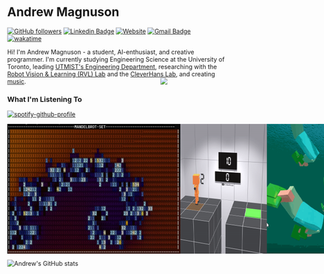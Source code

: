 # Andrew Magnuson

<!--
**ajwm8103/ajwm8103** is a ✨ _special_ ✨ repository because its `README.md` (this file) appears on your GitHub profile.

Here are some ideas to get you started:

- 🔭 I’m currently working on ...
- 🌱 I’m currently learning ...
- 👯 I’m looking to collaborate on ...
- 🤔 I’m looking for help with ...
- 💬 Ask me about ...
- 📫 How to reach me: ...
- 😄 Pronouns: he/him!!!
- ⚡ Fun fact: ...
-->
[![GitHub followers](https://img.shields.io/github/followers/ajwm8103?label=Follow&style=social)](https://github.com/ajwm8103) 
[![Linkedin Badge](https://img.shields.io/badge/-andrew--magnuson--03-blue?style=flat&logo=Linkedin&logoColor=white&link=https://www.linkedin.com/in/andrew-magnuson-03/)](https://www.linkedin.com/in/andrew-magnuson-03/)
[![Website](https://img.shields.io/badge/andrewmagnuson.ca--green?style=social&logo=google%20chrome)](https://www.andrewmagnuson.ca/) 
[![Gmail Badge](https://img.shields.io/badge/-ajwmagnuson-c14438?style=flat&logo=Gmail&logoColor=white&link=mailto:ajwmagnuson@gmail.com)](mailto:ajwmagnuson@gmail.com)
[![wakatime](https://wakatime.com/badge/user/5549ba45-1b90-48f0-b8be-fcf56935124e.svg)](https://wakatime.com/@5549ba45-1b90-48f0-b8be-fcf56935124e)


Hi! I'm Andrew Magnuson - a student, AI-enthusiast, and creative programmer. I'm currently studying Engineering Science at the University of Toronto, leading [UTMIST's Engineering Department](https://utmist.gitlab.io/team/engineering/), researching with the [Robot Vision & Learning (RVL) Lab](https://rvl.cs.toronto.edu/#/) and the [CleverHans Lab](https://cleverhans-lab.github.io/), and creating [music](https://open.spotify.com/artist/6TLzpeWf38d2D5sphWBRiU?si=dZxTA0jpQK6precbLEhJqA).
<img align='right' src='https://media.giphy.com/media/cNkfdJuSHZ4hF7jK3d/giphy.gif' width='150'>
### What I'm Listening To
[![spotify-github-profile](https://spotify-github-profile.vercel.app/api/view?uid=ajwm8103&cover_image=true&theme=natemoo-re&show_offline=false&bar_color=53b14f&bar_color_cover=false)](https://github.com/kittinan/spotify-github-profile)

<div style="display: flex; justify-content: space-around;">
  <img src="mandelbrot_image.jpg" width="400">
  <img src="jump.gif" width="200">
  <img src = "swim.gif" width=300>
  <img src = "brawltarget.gif" width=500>
  <img src = "franka.gif" width=300>
  <img src = "shootout.gif" width=300>
</div>


![Andrew's GitHub stats](https://github-readme-stats-sigma-five.vercel.app/api?username=ajwm8103&show_icons=true&theme=radical&include_all_commits=true&count_private=true)
